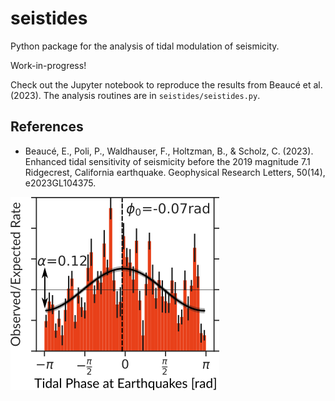 # seistides
Python package for the analysis of tidal modulation of seismicity.

Work-in-progress!

Check out the Jupyter notebook to reproduce the results from Beaucé et al.
(2023). The analysis routines are in `seistides/seistides.py`.

References
----------

- Beaucé, E., Poli, P., Waldhauser, F., Holtzman, B., & Scholz, C. (2023). Enhanced tidal sensitivity of seismicity before the 2019 magnitude 7.1 Ridgecrest, California earthquake. Geophysical Research Letters, 50(14), e2023GL104375.


![figure_tides](./data/figure_tides.png)
